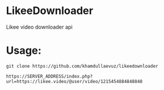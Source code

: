 # LikeeDownloader
Likee video downloader api

# Usage:

```
git clone https://github.com/khamdullaevuz/likeedownloader

https://SERVER_ADDRESS/index.php?url=https://likee.video/@user/video/1215454884848848

```
